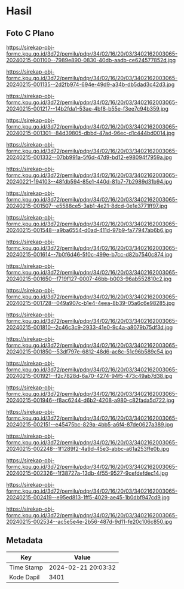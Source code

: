# Hasil

## Foto C Plano

https://sirekap-obj-formc.kpu.go.id/3d72/pemilu/pdpr/34/02/16/20/03/3402162003065-20240215-001100--7989e890-0830-40db-aadb-ce624577852d.jpg

https://sirekap-obj-formc.kpu.go.id/3d72/pemilu/pdpr/34/02/16/20/03/3402162003065-20240215-001135--2d2fb974-694e-49d9-a34b-db5dad3c42d3.jpg

https://sirekap-obj-formc.kpu.go.id/3d72/pemilu/pdpr/34/02/16/20/03/3402162003065-20240215-001217--14b2fda1-53ae-4bf8-b55e-f3ee7c94b359.jpg

https://sirekap-obj-formc.kpu.go.id/3d72/pemilu/pdpr/34/02/16/20/03/3402162003065-20240215-001301--84d39805-dbbd-47ad-96ec-d1c444bd0014.jpg

https://sirekap-obj-formc.kpu.go.id/3d72/pemilu/pdpr/34/02/16/20/03/3402162003065-20240215-001332--07bb991a-5f6d-47d9-bd12-e98094f7959a.jpg

https://sirekap-obj-formc.kpu.go.id/3d72/pemilu/pdpr/34/02/16/20/03/3402162003065-20240221-194103--48fdb594-85e1-440d-81b7-7b2989d31b94.jpg

https://sirekap-obj-formc.kpu.go.id/3d72/pemilu/pdpr/34/02/16/20/03/3402162003065-20240215-001507--e5588ce5-3ab1-4e21-8dcd-0e1e3771ff97.jpg

https://sirekap-obj-formc.kpu.go.id/3d72/pemilu/pdpr/34/02/16/20/03/3402162003065-20240215-001548--a9ba6554-d0ad-411d-97b9-fa77947ab6b6.jpg

https://sirekap-obj-formc.kpu.go.id/3d72/pemilu/pdpr/34/02/16/20/03/3402162003065-20240215-001614--7b0f6d46-5f0c-499e-b7cc-d82b7540c874.jpg

https://sirekap-obj-formc.kpu.go.id/3d72/pemilu/pdpr/34/02/16/20/03/3402162003065-20240215-001650--f719f127-0007-46bb-b003-96ab552810c2.jpg

https://sirekap-obj-formc.kpu.go.id/3d72/pemilu/pdpr/34/02/16/20/03/3402162003065-20240215-001728--049a907c-b1e4-4eea-8b39-05a6c6e98285.jpg

https://sirekap-obj-formc.kpu.go.id/3d72/pemilu/pdpr/34/02/16/20/03/3402162003065-20240215-001810--2c46c3c9-2933-41e0-9c4a-a8079b75df3d.jpg

https://sirekap-obj-formc.kpu.go.id/3d72/pemilu/pdpr/34/02/16/20/03/3402162003065-20240215-001850--53df797e-6812-48d6-ac8c-51c96b589c54.jpg

https://sirekap-obj-formc.kpu.go.id/3d72/pemilu/pdpr/34/02/16/20/03/3402162003065-20240215-001921--f2c7828d-6a70-4274-94f5-473c49ab7d38.jpg

https://sirekap-obj-formc.kpu.go.id/3d72/pemilu/pdpr/34/02/16/20/03/3402162003065-20240215-001946--f8ac6244-d6b2-4208-a980-c82fada5d722.jpg

https://sirekap-obj-formc.kpu.go.id/3d72/pemilu/pdpr/34/02/16/20/03/3402162003065-20240215-002151--e45475bc-829a-4bb5-a6f4-87de0627a389.jpg

https://sirekap-obj-formc.kpu.go.id/3d72/pemilu/pdpr/34/02/16/20/03/3402162003065-20240215-002248--1f1289f2-4a9d-45e3-abbc-a61a253ffe0b.jpg

https://sirekap-obj-formc.kpu.go.id/3d72/pemilu/pdpr/34/02/16/20/03/3402162003065-20240215-002326--1f38727a-13db-4f55-9527-9cefdefdec14.jpg

https://sirekap-obj-formc.kpu.go.id/3d72/pemilu/pdpr/34/02/16/20/03/3402162003065-20240215-002419--e95ed813-1ff5-4029-ae45-1b0dbf947cd9.jpg

https://sirekap-obj-formc.kpu.go.id/3d72/pemilu/pdpr/34/02/16/20/03/3402162003065-20240215-002534--ac5e5e4e-2b56-487d-9d11-fe20c106c850.jpg


## Metadata

| Key        | Value               |
| ---------- | ------------------- |
| Time Stamp | 2024-02-21 20:03:32 |
| Kode Dapil | 3401                |



